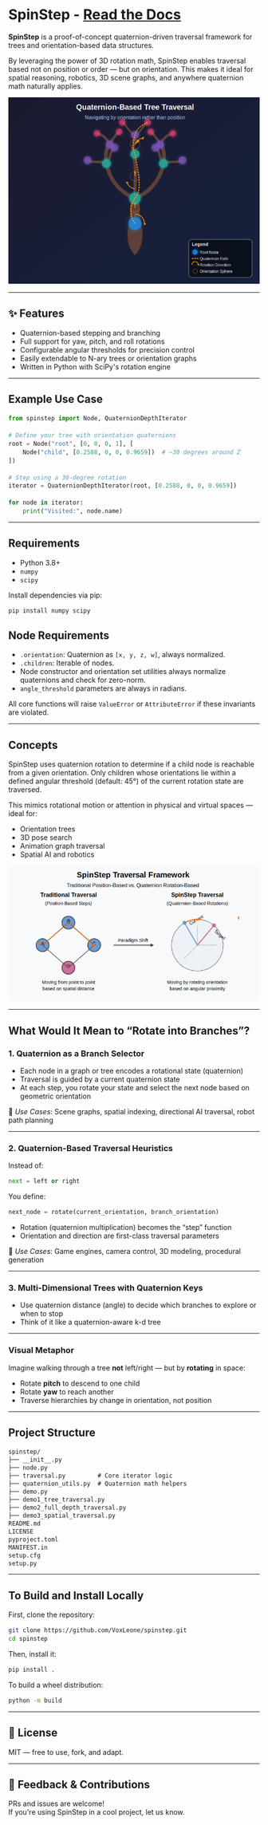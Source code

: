 # SpinStep - [Read the Docs](https://github.com/VoxLeone/SpinStep/tree/main/docs/index.md)

**SpinStep** is a proof-of-concept quaternion-driven traversal framework for trees and orientation-based data structures.

By leveraging the power of 3D rotation math, SpinStep enables traversal based not on position or order — but on orientation. This makes it ideal for spatial reasoning, robotics, 3D scene graphs, and anywhere quaternion math naturally applies.

<div align="center">
  <img src="docs/assets/quaternion-tree.png" alt="A 3D Graph concept image" width="600" />
</div>

---

## ✨ Features

- Quaternion-based stepping and branching  
- Full support for yaw, pitch, and roll rotations  
- Configurable angular thresholds for precision control  
- Easily extendable to N-ary trees or orientation graphs  
- Written in Python with SciPy's rotation engine  

---

## Example Use Case

```python
from spinstep import Node, QuaternionDepthIterator

# Define your tree with orientation quaternions
root = Node("root", [0, 0, 0, 1], [
    Node("child", [0.2588, 0, 0, 0.9659])  # ~30 degrees around Z
])

# Step using a 30-degree rotation
iterator = QuaternionDepthIterator(root, [0.2588, 0, 0, 0.9659])

for node in iterator:
    print("Visited:", node.name)
```

---

## Requirements

- Python 3.8+  
- `numpy`  
- `scipy`  

Install dependencies via pip:

```bash
pip install numpy scipy
```
## Node Requirements

- `.orientation`: Quaternion as `[x, y, z, w]`, always normalized.
- `.children`: Iterable of nodes.
- Node constructor and orientation set utilities always normalize quaternions and check for zero-norm.
- `angle_threshold` parameters are always in radians.

All core functions will raise `ValueError` or `AttributeError` if these invariants are violated.

---

## Concepts

SpinStep uses quaternion rotation to determine if a child node is reachable from a given orientation. Only children whose orientations lie within a defined angular threshold (default: 45°) of the current rotation state are traversed.

This mimics rotational motion or attention in physical and virtual spaces — ideal for:

- Orientation trees  
- 3D pose search  
- Animation graph traversal  
- Spatial AI and robotics

<div align="center">
  <img src="https://raw.githubusercontent.com/VoxLeone/SpinStep/main/docs/assets/spinstep-quaternion-diagram.png" alt="A 3D Graph concept image" style="max-width: 100% style="margin: 20px;" />
</div>

---

## What Would It Mean to “Rotate into Branches”?

### 1. Quaternion as a Branch Selector

- Each node in a graph or tree encodes a rotational state (quaternion)  
- Traversal is guided by a current quaternion state  
- At each step, you rotate your state and select the next node based on geometric orientation  

🔸 *Use Cases*: Scene graphs, spatial indexing, directional AI traversal, robot path planning  

---

### 2. Quaternion-Based Traversal Heuristics

Instead of:

```python
next = left or right
```

You define:

```python
next_node = rotate(current_orientation, branch_orientation)
```

- Rotation (quaternion multiplication) becomes the “step” function  
- Orientation and direction are first-class traversal parameters  

🔸 *Use Cases*: Game engines, camera control, 3D modeling, procedural generation  

---

### 3. Multi-Dimensional Trees with Quaternion Keys

- Use quaternion distance (angle) to decide which branches to explore or when to stop  
- Think of it like a quaternion-aware k-d tree  

---

### Visual Metaphor

Imagine walking through a tree **not** left/right — but by **rotating** in space:

- Rotate **pitch** to descend to one child  
- Rotate **yaw** to reach another  
- Traverse hierarchies by change in orientation, not position  

---

## Project Structure

```
spinstep/
├── __init__.py
├── node.py
├── traversal.py         # Core iterator logic
├── quaternion_utils.py  # Quaternion math helpers
├── demo.py
├── demo1_tree_traversal.py
├── demo2_full_depth_traversal.py
├── demo3_spatial_traversal.py
README.md
LICENSE
pyproject.toml
MANIFEST.in
setup.cfg
setup.py
```

---

## To Build and Install Locally

First, clone the repository:

```bash
git clone https://github.com/VoxLeone/spinstep.git
cd spinstep
```

Then, install it:

```bash
pip install .
```

To build a wheel distribution:

```bash
python -m build
```

---

## 📜 License

MIT — free to use, fork, and adapt.

---

## 💬 Feedback & Contributions

PRs and issues are welcome!  
If you're using SpinStep in a cool project, let us know.
